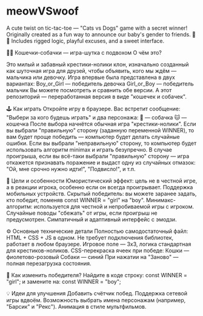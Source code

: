 # meowVSwoof
A cute twist on tic-tac-toe — "Cats vs Dogs" game with a secret winner! Originally created as a fun way to announce our baby's gender to friends. 🐶🐱 Includes rigged logic, playful excuses, and a sweet interface.

🐶🐱 Кошечки-собачки — игра-шутка с подвохом
О чём это?

Это милый и забавный крестики-нолики клон, изначально созданный как шуточная игра для друзей, чтобы объявить, кого мы ждём — мальчика или девочку.
Игра впервые была представлена в двух вариантах:
    Boy_or_Girl — победитель девочка
    Girl_or_Boy — победитель мальчик
Вы можете посмотреть и сравнить обе версии. А этот репозиторий — переработанная версия в виде "кошечек и собачек".

🕹️ Как играть
    Откройте игру в браузере.
    Вас встретит сообщение: "Выбери за кого будешь играть" и два персонажа:
        🐶 — собачка
        🐱 — кошечка
    После выбора начнётся обычная игра "крестики-нолики".
    Если вы выбрали "правильную" сторону (заданную переменной WINNER), то вам будет проще победить — компьютер будет делать случайные ошибки.
    Если вы выбрали "неправильную" сторону, то компьютер будет использовать алгоритм minimax и играть безупречно.
    В случае проигрыша, если вы всё-таки выбрали "правильную" сторону — игра откажется признавать поражение и выдаст одну из случайных отмазок:
    "Ой, мне срочно нужно идти!", "Подвисло!", и т.п.

🎯 Цели и особенности
    Юмористический эффект: цель не в честной игре, а в реакции игрока, особенно если он всегда проигрывает.
    Поддержка мобильных устройств.
    Скрытый победитель: вы можете заранее задать, кто победит, поменяв const WINNER = "girl" на "boy".
    Минимакс-алгоритм: используется для честной и непробиваемой игры с игроком.
    Случайные поводы "сбежать" от игры, если проигрыш не предусмотрен.
    Симпатичный и адаптивный интерфейс с эмодзи.

⚙️ Основные технические детали
    Полностью самодостаточный файл: HTML + CSS + JS в одном.
    Не требует подключения библиотек, работает в любом браузере.
    Игровое поле — 3x3, логика стандартная для крестиков-ноликов.
    CSS-перекраска ячеек при победе:
        Кошки — фиолетово-розовый
        Собаки — синий
    При нажатии на "Заново" — полная перезагрузка состояния.

🧩 Как изменить победителя?
Найдите в коде строку:
const WINNER = "girl";
и замените на:
const WINNER = "boy";

💡 Идеи для улучшения
    Добавить счётчик побед.
    Поддержка сетевой игры вдвоём.
    Возможность выбрать имена персонажам (например, "Барсик" и "Рекс").
    Анимация в стиле мультфильмов.
